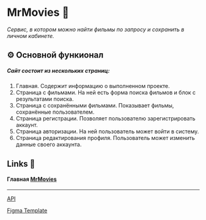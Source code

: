 # MrMovies 🍿
*Сервис, в котором можно найти фильмы по запросу и сохранить в личном кабинете.*

## ⚙️ Основной функионал
##### Сайт состоит из нескольких страниц:
 1. Главная. Содержит информацию о выполненном проекте.
 2. Страница с фильмами. На ней есть форма поиска фильмов и блок с результатами поиска.
 3. Страница с сохранёнными фильмами. Показывает фильмы, сохранённые пользователем.
 4. Страница регистрации. Позволяет пользователю зарегистрировать аккаунт.
 5. Страница авторизации. На ней пользователь может войти в систему.
 6. Страница редактирования профиля. Пользователь может изменить данные своего аккаунта.


## Links 🔗
#### Главная [MrMovies](https://mr-movies.nomoredomai.nomoreparties.sbs/ "Movies")
___
[API](https://github.com/MrPhysix/movies-explorer-api)

[Figma Template](https://www.figma.com/file/L9vsYXwTIztgTyksHXBgIH/Diploma-(Copy)?node-id=13861%3A1997/ "Figma")
